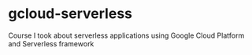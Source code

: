 # gcloud-serverless
Course I took about serverless applications using Google Cloud Platform and Serverless framework
